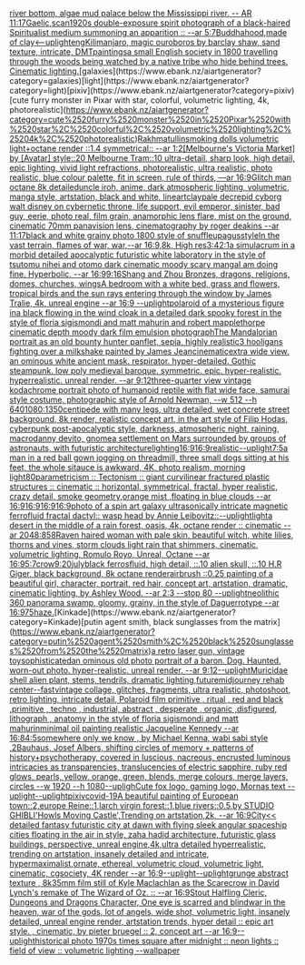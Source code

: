 [river bottom, algae mud palace below the Mississippi river. -- AR 11:17](https://www.ebank.nz/aiartgenerator?category=river%2520bottom%2C%2520algae%2520mud%2520palace%2520below%2520the%2520Mississippi%2520river.%2520--%2520AR%252011%3A17)[Gaelic,](https://www.ebank.nz/aiartgenerator?category=Gaelic%2C)[scan](https://www.ebank.nz/aiartgenerator?category=scan)[1920s double-exposure spirit photograph of a black-haired Spiritualist medium summoning an apparition :: --ar 5:7](https://www.ebank.nz/aiartgenerator?category=1920s%2520double-exposure%2520spirit%2520photograph%2520of%2520a%2520black-haired%2520Spiritualist%2520medium%2520summoning%2520an%2520apparition%2520%3A%3A%2520--ar%25205%3A7)[Buddhahood,made of clay](https://www.ebank.nz/aiartgenerator?category=Buddhahood%2Cmade%2520of%2520clay)[<--uplight](https://www.ebank.nz/aiartgenerator?category=%3C--uplight)[eng](https://www.ebank.nz/aiartgenerator?category=eng)[Kilimanjaro, magic ouroboros by barclay shaw, sand texture, intricate, DMT](https://www.ebank.nz/aiartgenerator?category=Kilimanjaro%2C%2520magic%2520ouroboros%2520by%2520barclay%2520shaw%2C%2520sand%2520texture%2C%2520intricate%2C%2520DMT)[paintings](https://www.ebank.nz/aiartgenerator?category=paintings)[a small English society in 1800 travelling through the woods being watched by a native tribe who hide behind trees. Cinematic lighting.](https://www.ebank.nz/aiartgenerator?category=a%2520small%2520English%2520society%2520in%25201800%2520travelling%2520through%2520the%2520woods%2520being%2520watched%2520by%2520a%2520native%2520tribe%2520who%2520hide%2520behind%2520trees.%2520Cinematic%2520lighting.)[galaxies](https://www.ebank.nz/aiartgenerator?category=galaxies)[light](https://www.ebank.nz/aiartgenerator?category=light)[pixiv](https://www.ebank.nz/aiartgenerator?category=pixiv)[cute furry monster in Pixar with star, colorful, volumetric lighting, 4k, photorealistic](https://www.ebank.nz/aiartgenerator?category=cute%2520furry%2520monster%2520in%2520Pixar%2520with%2520star%2C%2520colorful%2C%2520volumetric%2520lighting%2C%25204k%2C%2520photorealistic)[Rakhmatullin](https://www.ebank.nz/aiartgenerator?category=Rakhmatullin)[smoking dolls volumetric light+octane render ::1.4 symmetrical:: --ar 1:2](https://www.ebank.nz/aiartgenerator?category=smoking%2520dolls%2520volumetric%2520light%2Boctane%2520render%2520%3A%3A1.4%2520symmetrical%3A%3A%2520--ar%25201%3A2)[[Melbourne's Victoria Market] by [Avatar] style::20 Melbourne Tram::10 ultra-detail, sharp look, high detail, epic lighting, vivid light refractions, photorealistic, ultra realistic, photo realistic, blue colour palette, fit in screen, rule of thirds, —ar 16:9](https://www.ebank.nz/aiartgenerator?category=%5BMelbourne%27s%2520Victoria%2520Market%5D%2520by%2520%5BAvatar%5D%2520style%3A%3A20%2520Melbourne%2520Tram%3A%3A10%2520ultra-detail%2C%2520sharp%2520look%2C%2520high%2520detail%2C%2520epic%2520lighting%2C%2520vivid%2520light%2520refractions%2C%2520photorealistic%2C%2520ultra%2520realistic%2C%2520photo%2520realistic%2C%2520blue%2520colour%2520palette%2C%2520fit%2520in%2520screen%2C%2520rule%2520of%2520thirds%2C%2520%E2%80%94ar%252016%3A9)[Glitch man octane 8k detailed](https://www.ebank.nz/aiartgenerator?category=Glitch%2520man%2520octane%25208k%2520detailed)[uncle iroh, anime, dark atmospheric lighting, volumetric, manga style, artstation, black and white, lineart](https://www.ebank.nz/aiartgenerator?category=uncle%2520iroh%2C%2520anime%2C%2520dark%2520atmospheric%2520lighting%2C%2520volumetric%2C%2520manga%2520style%2C%2520artstation%2C%2520black%2520and%2520white%2C%2520lineart)[clay](https://www.ebank.nz/aiartgenerator?category=clay)[pale decrepid cyborg walt disney on cybernetic throne, life support, evil emperor, sinister, bad guy, eerie, photo real, film grain, anamorphic lens flare, mist on the ground, cinematic 70mm panavision lens, cinematography by roger deakins --ar 11:17](https://www.ebank.nz/aiartgenerator?category=pale%2520decrepid%2520cyborg%2520walt%2520disney%2520on%2520cybernetic%2520throne%2C%2520life%2520support%2C%2520evil%2520emperor%2C%2520sinister%2C%2520bad%2520guy%2C%2520eerie%2C%2520photo%2520real%2C%2520film%2520grain%2C%2520anamorphic%2520lens%2520flare%2C%2520mist%2520on%2520the%2520ground%2C%2520cinematic%252070mm%2520panavision%2520lens%2C%2520cinematography%2520by%2520roger%2520deakins%2520--ar%252011%3A17)[black and white grainy photo 1800 style of snuffleupagus](https://www.ebank.nz/aiartgenerator?category=black%2520and%2520white%2520grainy%2520photo%25201800%2520style%2520of%2520snuffleupagus)[style](https://www.ebank.nz/aiartgenerator?category=style)[In the vast terrain, flames of war, war,--ar 16:9,8k, High res](https://www.ebank.nz/aiartgenerator?category=In%2520the%2520vast%2520terrain%2C%2520flames%2520of%2520war%2C%2520war%2C--ar%252016%3A9%2C8k%2C%2520High%2520res)[3:4](https://www.ebank.nz/aiartgenerator?category=3%3A4)[2:1](https://www.ebank.nz/aiartgenerator?category=2%3A1)[a simulacrum in a morbid detailed apocalyptic futuristic white laboratory in the style of tsutomu nihei and otomo dark cinematic moody scary manga](https://www.ebank.nz/aiartgenerator?category=a%2520simulacrum%2520in%2520a%2520morbid%2520detailed%2520apocalyptic%2520futuristic%2520white%2520laboratory%2520in%2520the%2520style%2520of%2520tsutomu%2520nihei%2520and%2520otomo%2520dark%2520cinematic%2520moody%2520scary%2520manga)[I am doing fine.  Hyperbolic.  --ar 16:9](https://www.ebank.nz/aiartgenerator?category=I%2520am%2520doing%2520fine.%2520%2520Hyperbolic.%2520%2520--ar%252016%3A9)[9:16](https://www.ebank.nz/aiartgenerator?category=9%3A16)[Shang and Zhou Bronzes, dragons, religions, domes, churches, wings](https://www.ebank.nz/aiartgenerator?category=Shang%2520and%2520Zhou%2520Bronzes%2C%2520dragons%2C%2520religions%2C%2520domes%2C%2520churches%2C%2520wings)[A bedroom with a white bed, grass and flowers, tropical birds and the sun rays entering through the window by James Tralie, 4k, unreal engine --ar 16:9 --uplight](https://www.ebank.nz/aiartgenerator?category=A%2520bedroom%2520with%2520a%2520white%2520bed%2C%2520grass%2520and%2520flowers%2C%2520tropical%2520birds%2520and%2520the%2520sun%2520rays%2520entering%2520through%2520the%2520window%2520by%2520James%2520Tralie%2C%25204k%2C%2520unreal%2520engine%2520--ar%252016%3A9%2520--uplight)[polaroid of a mysterious figure ina black flowing in the wind cloak in a detailed dark spooky forest in the style of floria sigismondi and matt mahurin and robert mapplethorpe cinematic depth moody dark film emulsion photograph](https://www.ebank.nz/aiartgenerator?category=polaroid%2520of%2520a%2520mysterious%2520figure%2520ina%2520black%2520flowing%2520in%2520the%2520wind%2520cloak%2520in%2520a%2520detailed%2520dark%2520spooky%2520forest%2520in%2520the%2520style%2520of%2520floria%2520sigismondi%2520and%2520matt%2520mahurin%2520and%2520robert%2520mapplethorpe%2520cinematic%2520depth%2520moody%2520dark%2520film%2520emulsion%2520photograph)[The Mandalorian portrait as an old bounty hunter panflet, sepia, highly realistic](https://www.ebank.nz/aiartgenerator?category=The%2520Mandalorian%2520portrait%2520as%2520an%2520old%2520bounty%2520hunter%2520panflet%2C%2520sepia%2C%2520highly%2520realistic)[3 hooligans fighting over a milkshake painted by James Jean](https://www.ebank.nz/aiartgenerator?category=3%2520hooligans%2520fighting%2520over%2520a%2520milkshake%2520painted%2520by%2520James%2520Jean)[cinematic](https://www.ebank.nz/aiartgenerator?category=cinematic)[extra wide view. an ominous white ancient mask. respirator. hyper-detailed. Gothic steampunk. low poly medieval baroque. symmetric. epic. hyper-realistic. hyperrealistic. unreal render. --ar 9:12](https://www.ebank.nz/aiartgenerator?category=extra%2520wide%2520view.%2520an%2520ominous%2520white%2520ancient%2520mask.%2520respirator.%2520hyper-detailed.%2520Gothic%2520steampunk.%2520low%2520poly%2520medieval%2520baroque.%2520symmetric.%2520epic.%2520hyper-realistic.%2520hyperrealistic.%2520unreal%2520render.%2520--ar%25209%3A12)[three-quarter view vintage kodachrome portrait photo of humanoid reptile with flat wide face, samurai style costume, photographic style of Arnold Newman, --w 512 --h 640](https://www.ebank.nz/aiartgenerator?category=three-quarter%2520view%2520vintage%2520kodachrome%2520portrait%2520photo%2520of%2520humanoid%2520reptile%2520with%2520flat%2520wide%2520face%2C%2520samurai%2520style%2520costume%2C%2520photographic%2520style%2520of%2520Arnold%2520Newman%2C%2520--w%2520512%2520--h%2520640)[1080:1350](https://www.ebank.nz/aiartgenerator?category=1080%3A1350)[centipede with many legs, ultra detailed, wet concrete street background, 8k render, realistic concept art, in the art style of Filip Hodas, cyberpunk post-apocalyptic style, darkness, atmospheric night, raining, macro](https://www.ebank.nz/aiartgenerator?category=centipede%2520with%2520many%2520legs%2C%2520ultra%2520detailed%2C%2520wet%2520concrete%2520street%2520background%2C%25208k%2520render%2C%2520realistic%2520concept%2520art%2C%2520in%2520the%2520art%2520style%2520of%2520Filip%2520Hodas%2C%2520cyberpunk%2520post-apocalyptic%2520style%2C%2520darkness%2C%2520atmospheric%2520night%2C%2520raining%2C%2520macro)[danny devito, gnome](https://www.ebank.nz/aiartgenerator?category=danny%2520devito%2C%2520gnome)[a settlement on Mars surrounded by groups of astronauts, with futuristic architecture](https://www.ebank.nz/aiartgenerator?category=a%2520settlement%2520on%2520Mars%2520surrounded%2520by%2520groups%2520of%2520astronauts%2C%2520with%2520futuristic%2520architecture)[lighting](https://www.ebank.nz/aiartgenerator?category=lighting)[16:9](https://www.ebank.nz/aiartgenerator?category=16%3A9)[16:9](https://www.ebank.nz/aiartgenerator?category=16%3A9)[realistic](https://www.ebank.nz/aiartgenerator?category=realistic)[--uplight](https://www.ebank.nz/aiartgenerator?category=--uplight)[7:5](https://www.ebank.nz/aiartgenerator?category=7%3A5)[a man in a red ball gown jogging on threadmill, three small dogs sitting at his feet, the whole sitauce is awkward, 4K, photo realism, morning light](https://www.ebank.nz/aiartgenerator?category=a%2520man%2520in%2520a%2520red%2520ball%2520gown%2520jogging%2520on%2520threadmill%2C%2520three%2520small%2520dogs%2520sitting%2520at%2520his%2520feet%2C%2520the%2520whole%2520sitauce%2520is%2520awkward%2C%25204K%2C%2520photo%2520realism%2C%2520morning%2520light)[80](https://www.ebank.nz/aiartgenerator?category=80)[parametricism :: Tectonism :: giant curvilinear fractured plastic structures :: cinematic :: horizontal, symmetrical, fractal, hyper realistic, crazy detail, smoke geometry,orange mist ,floating in blue clouds --ar 16:9](https://www.ebank.nz/aiartgenerator?category=parametricism%2520%3A%3A%2520Tectonism%2520%3A%3A%2520giant%2520curvilinear%2520fractured%2520plastic%2520structures%2520%3A%3A%2520cinematic%2520%3A%3A%2520horizontal%2C%2520symmetrical%2C%2520fractal%2C%2520hyper%2520realistic%2C%2520crazy%2520detail%2C%2520smoke%2520geometry%2Corange%2520mist%2520%2Cfloating%2520in%2520blue%2520clouds%2520--ar%252016%3A9)[16:9](https://www.ebank.nz/aiartgenerator?category=16%3A9)[16:9](https://www.ebank.nz/aiartgenerator?category=16%3A9)[16:9](https://www.ebank.nz/aiartgenerator?category=16%3A9)[photo of a spin art galaxy ultrasonically intricate magnetic ferrofluid fractal dactyl:: wasp head by Annie Leibovitz::](https://www.ebank.nz/aiartgenerator?category=photo%2520of%2520a%2520spin%2520art%2520galaxy%2520ultrasonically%2520intricate%2520magnetic%2520ferrofluid%2520fractal%2520dactyl%3A%3A%2520wasp%2520head%2520by%2520Annie%2520Leibovitz%3A%3A)[--uplight](https://www.ebank.nz/aiartgenerator?category=--uplight)[light](https://www.ebank.nz/aiartgenerator?category=light)[a desert in the middle of a rain forest, oasis, 4k, octane render :: cinematic --ar 2048:858](https://www.ebank.nz/aiartgenerator?category=a%2520desert%2520in%2520the%2520middle%2520of%2520a%2520rain%2520forest%2C%2520oasis%2C%25204k%2C%2520octane%2520render%2520%3A%3A%2520cinematic%2520--ar%25202048%3A858)[Raven haired woman with pale skin, beautiful witch, white lilies, thorns and vines, storm clouds light rain that shimmers, cinematic, volumetric lighting, Romulo Royo, Unreal, Octane --ar 16:9](https://www.ebank.nz/aiartgenerator?category=Raven%2520haired%2520woman%2520with%2520pale%2520skin%2C%2520beautiful%2520witch%2C%2520white%2520lilies%2C%2520thorns%2520and%2520vines%2C%2520storm%2520clouds%2520light%2520rain%2520that%2520shimmers%2C%2520cinematic%2C%2520volumetric%2520lighting%2C%2520Romulo%2520Royo%2C%2520Unreal%2C%2520Octane%2520--ar%252016%3A9)[5:7](https://www.ebank.nz/aiartgenerator?category=5%3A7)[crow](https://www.ebank.nz/aiartgenerator?category=crow)[9:20](https://www.ebank.nz/aiartgenerator?category=9%3A20)[july](https://www.ebank.nz/aiartgenerator?category=july)[black ferrosfluid, high detail, ::.10 alien skull, ::.10 H.R Giger, black background, 8k octane render](https://www.ebank.nz/aiartgenerator?category=black%2520ferrosfluid%2C%2520high%2520detail%2C%2520%3A%3A.10%2520alien%2520skull%2C%2520%3A%3A.10%2520H.R%2520Giger%2C%2520black%2520background%2C%25208k%2520octane%2520render)[airbrush ::0.25 painting of a beautiful girl, character, portrait, red hair, concept art, artstation, dramatic, cinematic lighting, by Ashley Wood. --ar 2:3 --stop 80 --uplight](https://www.ebank.nz/aiartgenerator?category=airbrush%2520%3A%3A0.25%2520painting%2520of%2520a%2520beautiful%2520girl%2C%2520character%2C%2520portrait%2C%2520red%2520hair%2C%2520concept%2520art%2C%2520artstation%2C%2520dramatic%2C%2520cinematic%2520lighting%2C%2520by%2520Ashley%2520Wood.%2520--ar%25202%3A3%2520--stop%252080%2520--uplight)[neolithic 360 panorama  swamp, gloomy, grainy, in the style of Daguerrotype  --ar 16:9](https://www.ebank.nz/aiartgenerator?category=neolithic%2520360%2520panorama%2520%2520swamp%2C%2520gloomy%2C%2520grainy%2C%2520in%2520the%2520style%2520of%2520Daguerrotype%2520%2520--ar%252016%3A9)[75](https://www.ebank.nz/aiartgenerator?category=75)[haze.](https://www.ebank.nz/aiartgenerator?category=haze.)[Kinkade](https://www.ebank.nz/aiartgenerator?category=Kinkade)[putin agent smith, black sunglasses from the matrix](https://www.ebank.nz/aiartgenerator?category=putin%2520agent%2520smith%2C%2520black%2520sunglasses%2520from%2520the%2520matrix)[a retro laser gun, vintage toy](https://www.ebank.nz/aiartgenerator?category=a%2520retro%2520laser%2520gun%2C%2520vintage%2520toy)[sophisticated](https://www.ebank.nz/aiartgenerator?category=sophisticated)[an ominous old photo portrait of a baron. Dog. Haunted. worn-out photo. hyper-realistic. unreal render. --ar 9:12](https://www.ebank.nz/aiartgenerator?category=an%2520ominous%2520old%2520photo%2520portrait%2520of%2520a%2520baron.%2520Dog.%2520Haunted.%2520worn-out%2520photo.%2520hyper-realistic.%2520unreal%2520render.%2520--ar%25209%3A12)[--uplight](https://www.ebank.nz/aiartgenerator?category=--uplight)[Muricidae shell alien plant, stems, tendrils, dramatic lighting,](https://www.ebank.nz/aiartgenerator?category=Muricidae%2520shell%2520alien%2520plant%2C%2520stems%2C%2520tendrils%2C%2520dramatic%2520lighting%2C)[future](https://www.ebank.nz/aiartgenerator?category=future)[midjourney rehab center](https://www.ebank.nz/aiartgenerator?category=midjourney%2520rehab%2520center)[--fast](https://www.ebank.nz/aiartgenerator?category=--fast)[vintage collage, glitches, fragments, ultra realistic, photoshoot, retro lighting, intricate detail, Polaroid film primitive , ritual , red and black ,primitive , techno , industrial, abstract , desperate , organic ,disfigured, lithograph , anatomy in the style of floria sigismondi and matt mahurin](https://www.ebank.nz/aiartgenerator?category=vintage%2520collage%2C%2520glitches%2C%2520fragments%2C%2520ultra%2520realistic%2C%2520photoshoot%2C%2520retro%2520lighting%2C%2520intricate%2520detail%2C%2520Polaroid%2520film%2520primitive%2520%2C%2520ritual%2520%2C%2520red%2520and%2520black%2520%2Cprimitive%2520%2C%2520techno%2520%2C%2520industrial%2C%2520abstract%2520%2C%2520desperate%2520%2C%2520organic%2520%2Cdisfigured%2C%2520lithograph%2520%2C%2520anatomy%2520in%2520the%2520style%2520of%2520floria%2520sigismondi%2520and%2520matt%2520mahurin)[minimal oil painting realistic Jacqueline Kennedy --ar 16:8](https://www.ebank.nz/aiartgenerator?category=minimal%2520oil%2520painting%2520realistic%2520Jacqueline%2520Kennedy%2520--ar%252016%3A8)[4:5](https://www.ebank.nz/aiartgenerator?category=4%3A5)[](https://www.ebank.nz/aiartgenerator?category=)[somewhere only we know , by Michael Kenna, wabi sabi style ,](https://www.ebank.nz/aiartgenerator?category=somewhere%2520only%2520we%2520know%2520%2C%2520by%2520Michael%2520Kenna%2C%2520wabi%2520sabi%2520style%2520%2C)[2](https://www.ebank.nz/aiartgenerator?category=2)[Bauhaus, Josef Albers,  shifting circles of memory + patterns of history+psychotherapy, covered in luscious, nacreous, encrusted luminous intricacies as transparencies, translucencies of electric sapphire, ruby red glows, pearls, yellow, orange, green, blends, merge colours, merge layers, circles  --w 1920 --h 1080](https://www.ebank.nz/aiartgenerator?category=Bauhaus%2C%2520Josef%2520Albers%2C%2520%2520shifting%2520circles%2520of%2520memory%2520%2B%2520patterns%2520of%2520history%2Bpsychotherapy%2C%2520covered%2520in%2520luscious%2C%2520nacreous%2C%2520encrusted%2520luminous%2520intricacies%2520as%2520transparencies%2C%2520translucencies%2520of%2520electric%2520sapphire%2C%2520ruby%2520red%2520glows%2C%2520pearls%2C%2520yellow%2C%2520orange%2C%2520green%2C%2520blends%2C%2520merge%2520colours%2C%2520merge%2520layers%2C%2520circles%2520%2520--w%25201920%2520--h%25201080)[--upligh](https://www.ebank.nz/aiartgenerator?category=--upligh)[Cute fox logo, gaming logo, Mornas text --uplight](https://www.ebank.nz/aiartgenerator?category=Cute%2520fox%2520logo%2C%2520gaming%2520logo%2C%2520Mornas%2520text%2520--uplight)[--uplight](https://www.ebank.nz/aiartgenerator?category=--uplight)[pixiv](https://www.ebank.nz/aiartgenerator?category=pixiv)[covid-19](https://www.ebank.nz/aiartgenerator?category=covid-19)[A beautiful painting of European town::2,europe Reine::1,larch virgin forest::1,blue rivers::0.5,by STUDIO GHIBLI'Howls Moving Castle',Trending on artstation,2k, --ar 16:9](https://www.ebank.nz/aiartgenerator?category=A%2520beautiful%2520painting%2520of%2520European%2520town%3A%3A2%2Ceurope%2520Reine%3A%3A1%2Clarch%2520virgin%2520forest%3A%3A1%2Cblue%2520rivers%3A%3A0.5%2Cby%2520STUDIO%2520GHIBLI%27Howls%2520Moving%2520Castle%27%2CTrending%2520on%2520artstation%2C2k%2C%2520--ar%252016%3A9)[City](https://www.ebank.nz/aiartgenerator?category=City)[<< detailed fantasy futuristic city at dawn with flying sleek angular spaceship cities floating in the air in style, zaha hadid architecture, futuristic glass buildings, perspective, unreal engine,4k,ultra detailed hyperrealistic, trending on artstation, insanely detailed and intricate, hypermaximalist,ornate, ethereal, volumetric cloud, volumetric light, cinematic, cgsociety, 4K render --ar 16:9](https://www.ebank.nz/aiartgenerator?category=%3C%3C%2520detailed%2520fantasy%2520futuristic%2520city%2520at%2520dawn%2520with%2520flying%2520sleek%2520angular%2520spaceship%2520cities%2520floating%2520in%2520the%2520air%2520in%2520style%2C%2520zaha%2520hadid%2520architecture%2C%2520futuristic%2520glass%2520buildings%2C%2520perspective%2C%2520unreal%2520engine%2C4k%2Cultra%2520detailed%2520hyperrealistic%2C%2520trending%2520on%2520artstation%2C%2520insanely%2520detailed%2520and%2520intricate%2C%2520hypermaximalist%2Cornate%2C%2520ethereal%2C%2520volumetric%2520cloud%2C%2520volumetric%2520light%2C%2520cinematic%2C%2520cgsociety%2C%25204K%2520render%2520--ar%252016%3A9)[--uplight](https://www.ebank.nz/aiartgenerator?category=--uplight)[--uplight](https://www.ebank.nz/aiartgenerator?category=--uplight)[grunge abstract texture , 8k](https://www.ebank.nz/aiartgenerator?category=grunge%2520abstract%2520texture%2520%2C%25208k)[35mm film still of Kyle Maclachlan as the Scarecrow in David Lynch's remake of The Wizard of Oz. :: --ar 16:9](https://www.ebank.nz/aiartgenerator?category=35mm%2520film%2520still%2520of%2520Kyle%2520Maclachlan%2520as%2520the%2520Scarecrow%2520in%2520David%2520Lynch%27s%2520remake%2520of%2520The%2520Wizard%2520of%2520Oz.%2520%3A%3A%2520--ar%252016%3A9)[Stout Halfling Cleric, Dungeons and Dragons Character, One eye is scarred and blind](https://www.ebank.nz/aiartgenerator?category=Stout%2520Halfling%2520Cleric%2C%2520Dungeons%2520and%2520Dragons%2520Character%2C%2520One%2520eye%2520is%2520scarred%2520and%2520blind)[war in the heaven, war of the gods, lot of angels, wide shot, volumetric light, insanely detailed, unreal engine render, artstation trends, hyper detail :: epic art style. , cinematic, by pieter bruegel :: 2, concept art --ar 16:9](https://www.ebank.nz/aiartgenerator?category=war%2520in%2520the%2520heaven%2C%2520war%2520of%2520the%2520gods%2C%2520lot%2520of%2520angels%2C%2520wide%2520shot%2C%2520volumetric%2520light%2C%2520insanely%2520detailed%2C%2520unreal%2520engine%2520render%2C%2520artstation%2520trends%2C%2520hyper%2520detail%2520%3A%3A%2520epic%2520art%2520style.%2520%2C%2520cinematic%2C%2520by%2520pieter%2520bruegel%2520%3A%3A%25202%2C%2520concept%2520art%2520--ar%252016%3A9)[--uplight](https://www.ebank.nz/aiartgenerator?category=--uplight)[historical photo 1970s times square after midnight :: neon lights :: field of view :: volumetric lighting --wallpaper](https://www.ebank.nz/aiartgenerator?category=historical%2520photo%25201970s%2520times%2520square%2520after%2520midnight%2520%3A%3A%2520neon%2520lights%2520%3A%3A%2520field%2520of%2520view%2520%3A%3A%2520volumetric%2520lighting%2520--wallpaper)